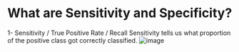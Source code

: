 # What are Sensitivity and Specificity?

1- Sensitivity / True Positive Rate / Recall 
 Sensitivity tells us what proportion of the positive class got correctly classified.
![image](https://cdn.analyticsvidhya.com/wp-content/uploads/2020/06/sensitivity.gif)
